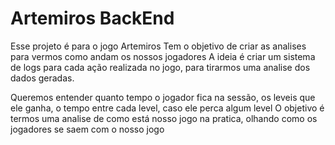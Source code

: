 # Artemiros BackEnd

Esse projeto é para o jogo Artemiros
Tem o objetivo de criar as analises para vermos como andam os nossos jogadores
A ideia é criar um sistema de logs para cada ação realizada no jogo, para
tirarmos uma analise dos dados geradas.

Queremos entender quanto tempo o jogador fica na sessão, os leveis que ele
ganha, o tempo entre cada level, caso ele perca algum level
O objetivo é termos uma analise de como está nosso jogo na pratica, olhando
como os jogadores se saem com o nosso jogo
